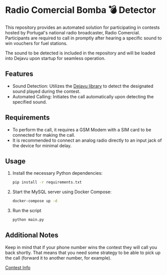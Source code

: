 # Radio Comercial Bomba 💣 Detector

This repository provides an automated solution for participating in contests hosted by Portugal's national radio broadcaster, Radio Comercial. Participants are required to call in promptly after hearing a specific sound to win vouchers for fuel stations.

The sound to be detected is included in the repository and will be loaded into Dejavu upon startup for seamless operation.

## Features

* Sound Detection: Utilizes the [Dejavu library](https://github.com/worldveil/dejavu) to detect the designated sound played during the contest.
* Automated Calling: Initiates the call automatically upon detecting the specified sound.

## Requirements

* To perform the call, it requires a GSM Modem with a SIM card to be connected for making the call.
* It is recommended to connect an analog radio directly to an input jack of the device for minimal delay.

## Usage

1. Install the necessary Python dependencies:

    ```bash
    pip install -r requirements.txt
    ```

2. Start the MySQL server using Docker Compose:

    ```bash
    docker-compose up -d
    ```

3. Run the script

    ```bash
    python main.py
    ```

## Additional Notes

Keep in mind that if your phone number wins the contest they will call you back shortly.
That means that you need some strategy to be able to pick up the call (forward it to another number, for example).

[Contest Info](https://radiocomercial.pt/artigo/bomba-um-deposito-de-combustivel-a-qualquer-momento-na-comercial)